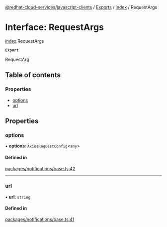 [@redhat-cloud-services/javascript-clients](../README.md) / [Exports](../modules.md) / [index](../modules/index.md) / RequestArgs

# Interface: RequestArgs

[index](../modules/index.md).RequestArgs

**`Export`**

RequestArg

## Table of contents

### Properties

- [options](index.RequestArgs.md#options)
- [url](index.RequestArgs.md#url)

## Properties

### options

• **options**: `AxiosRequestConfig`\<`any`\>

#### Defined in

[packages/notifications/base.ts:42](https://github.com/RedHatInsights/javascript-clients/blob/main/packages/notifications/base.ts#L42)

___

### url

• **url**: `string`

#### Defined in

[packages/notifications/base.ts:41](https://github.com/RedHatInsights/javascript-clients/blob/main/packages/notifications/base.ts#L41)

